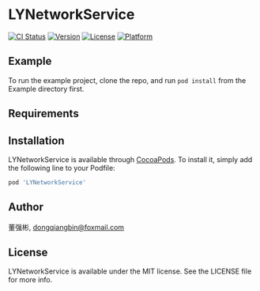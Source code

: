 # LYNetworkService

[![CI Status](https://img.shields.io/travis/董强彬/LYNetworkService.svg?style=flat)](https://travis-ci.org/董强彬/LYNetworkService)
[![Version](https://img.shields.io/cocoapods/v/LYNetworkService.svg?style=flat)](https://cocoapods.org/pods/LYNetworkService)
[![License](https://img.shields.io/cocoapods/l/LYNetworkService.svg?style=flat)](https://cocoapods.org/pods/LYNetworkService)
[![Platform](https://img.shields.io/cocoapods/p/LYNetworkService.svg?style=flat)](https://cocoapods.org/pods/LYNetworkService)

## Example

To run the example project, clone the repo, and run `pod install` from the Example directory first.

## Requirements

## Installation

LYNetworkService is available through [CocoaPods](https://cocoapods.org). To install
it, simply add the following line to your Podfile:

```ruby
pod 'LYNetworkService'
```

## Author

董强彬, dongqiangbin@foxmail.com

## License

LYNetworkService is available under the MIT license. See the LICENSE file for more info.
